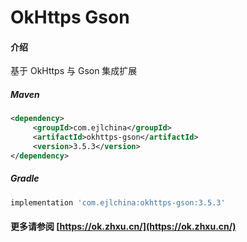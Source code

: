 # OkHttps Gson

#### 介绍

基于 OkHttps 与 Gson 集成扩展


##### Maven

```xml
<dependency>
     <groupId>com.ejlchina</groupId>
     <artifactId>okhttps-gson</artifactId>
     <version>3.5.3</version>
</dependency>
```

##### Gradle

```groovy
implementation 'com.ejlchina:okhttps-gson:3.5.3'
```

#### 更多请参阅 [https://ok.zhxu.cn/](https://ok.zhxu.cn/)
